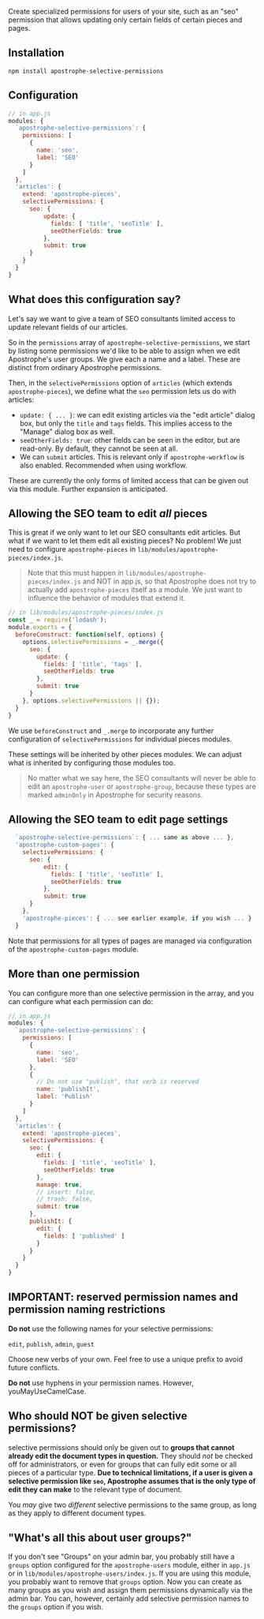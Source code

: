  Create specialized permissions for users of your site, such as an "seo" permission that allows updating only certain fields of certain pieces and pages.

## Installation

```
npm install apostrophe-selective-permissions
```

## Configuration

```javascript
// in app.js
modules: {
  `apostrophe-selective-permissions`: {
    permissions: [
      {
        name: 'seo',
        label: 'SEO'
      }
    ]
  },
  'articles': {
    extend: 'apostrophe-pieces',
    selectivePermissions: {
      seo: {
          update: {
            fields: [ 'title', 'seoTitle' ],
            seeOtherFields: true
          },
          submit: true
      }
    }
  }
}
```

## What does this configuration say?

Let's say we want to give a team of SEO consultants limited access to update relevant fields of our articles.

So in the `permissions` array of `apostrophe-selective-permissions`, we start by listing some permissions we'd like to be able to assign when we edit Apostrophe's user groups. We give each a name and a label. These are distinct from ordinary Apostrophe permissions.

Then, in the `selectivePermissions` option of `articles` (which extends `apostrophe-pieces`), we define what the `seo` permission lets us do with articles:

* `update: { ... }`: we can edit existing articles via the "edit article" dialog box, but only the `title` and `tags` fields. This implies access to the "Manage" dialog box as well.
* `seeOtherFields: true`: other fields can be seen in the editor, but are read-only. By default, they cannot be seen at all.
* We can `submit` articles. This is relevant only if `apostrophe-workflow` is also enabled. Recommended when using workflow.

These are currently the only forms of limited access that can be given out via this module. Further expansion is anticipated.

## Allowing the SEO team to edit *all* pieces

This is great if we only want to let our SEO consultants edit articles. But what if we want to let them edit all existing pieces? No problem! We just need to configure `apostrophe-pieces` in `lib/modules/apostrophe-pieces/index.js`.

> Note that this must happen in `lib/modules/apostrophe-pieces/index.js` and NOT in app.js, so that Apostrophe does not try to actually add `apostrophe-pieces` itself as a module. We just want to influence the behavior of modules that extend it.

```javascript
// in lib/modules/apostrophe-pieces/index.js
const _ = require('lodash');
module.exports = {
  beforeConstruct: function(self, options) {
    options.selectivePermissions = _.merge({
      seo: {
        update: {
          fields: [ 'title', 'tags' ],
          seeOtherFields: true
        },
        submit: true
      }
    }, options.selectivePermissions || {});
  }
}
```

We use `beforeConstruct` and `_.merge` to incorporate any further configuration of `selectivePermissions` for individual pieces modules.

These settings will be inherited by other pieces modules. We can adjust what is inherited by configuring those modules too.

> No matter what we say here, the SEO consultants will never be able to edit an `apostrophe-user` or `apostrophe-group`, because these types are marked `adminOnly` in Apostrophe for security reasons.

## Allowing the SEO team to edit page settings

```javascript
  `apostrophe-selective-permissions`: { ... same as above ... },
  'apostrophe-custom-pages': {
    selectivePermissions: {
      seo: {
          edit: {
            fields: [ 'title', 'seoTitle' ],
            seeOtherFields: true
          },
          submit: true
      }
    },
    'apostrophe-pieces': { ... see earlier example, if you wish ... }
  }
```

Note that permissions for all types of pages are managed via configuration of the `apostrophe-custom-pages` module.

## More than one permission

You can configure more than one selective permission in the array, and you can configure what each permission can do:

```javascript
// in app.js
modules: {
  `apostrophe-selective-permissions`: {
    permissions: [
      {
        name: 'seo',
        label: 'SEO'
      },
      {
        // Do not use "publish", that verb is reserved
        name: 'publishIt',
        label: 'Publish'
      }
    ]
  },
  'articles': {
    extend: 'apostrophe-pieces',
    selectivePermissions: {
      seo: {
        edit: {
          fields: [ 'title', 'seoTitle' ],
          seeOtherFields: true
        },
        manage: true,
        // insert: false,
        // trash: false,
        submit: true
      },
      publishIt: {
        edit: {
          fields: [ 'published' ]
        }
      }
    }
  }
}
```

## IMPORTANT: reserved permission names and permission naming restrictions

**Do not** use the following names for your selective permissions:

`edit`, `publish`, `admin`, `guest`

Choose new verbs of your own. Feel free to use a unique prefix to avoid future conflicts.

**Do not** use hyphens in your permission names. However, youMayUseCamelCase.

## Who should NOT be given selective permissions?

selective permissions should only be given out to **groups that cannot already edit the document types in question.** They should *not* be checked off for administrators, or even for groups that can fully edit some or all pieces of a particular type. **Due to technical limitations, if a user is given a selective permission like `seo`, Apostrophe  assumes that is the only type of edit they can make** to the relevant type of document.

You *may* give two *different* selective permissions to the same group, as long as they apply to different document types.

## "What's all this about user groups?"

If you don't see "Groups" on your admin bar, you probably still have a `groups` option configured for the `apostrophe-users` module, either in `app.js` or in `lib/modules/apostrophe-users/index.js`. If you are using this module, you probably want to remove that `groups` option. Now you can create as many groups as you wish and assign them permissions dynamically via the admin bar. You can, however, certainly add selective permission names to the `groups` option if you wish.
